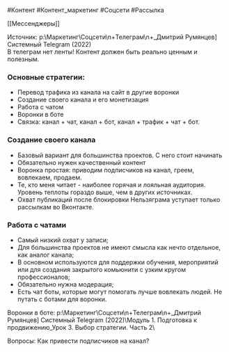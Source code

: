 #Контент #Контент_маркетинг #Соцсети #Рассылка 

[[Мессенджеры]]

Источник: p:\Маркетинг\Соцсети\n+Телеграм\n+_Дмитрий Румянцев] Системный Telegram (2022)\
В телеграм нет ленты!
Контент должен быть реально ценным и полезным.

### Основные стратегии:
- Перевод трафика из канала на сайт в другие воронки
- Создание своего канала и его монетизация
- Работа с чатом
- Воронки в боте
- Связка: канал + чат, канал + бот, канал + трафик + чат + бот.

### Создание своего канала
- Базовый вариант для большинства проектов. С него стоит начинать
- Обязательно нужен качественный контент
- Воронка простая: приводим подписчиков на канал, греем, вовлекаем, продаем. 
- Те, кто меня читает - наиболее горячая и лояльная аудитория. Уровень теплоты гораздо выше, чем в других источниках.
- Охват публикаций после блокировки Нельзяграма уступает только рассылкам во Вконтакте.

### Работа с чатами
- Самый низкий охват у записи;
- Для большинства проектов не имеют смысла как нечто отдельное, как аналог канала;
- В основном используются для поддержки обучения, мероприятий или для создания закрытого комьюнити с узким кругом профессионалов;
- Обязательно нужна модерация;
- Есть чат боты, которые могут помогать лучше вовлекать людей. Не путать с ботами для воронки.

Воронки в боте: p:\Маркетинг\Соцсети\n+Телеграм\n+_Дмитрий Румянцев] Системный Telegram (2022)\Модуль 1. Подготовка к продвижению\_Урок 3. Выбор стратегии. Часть 2\



Вопросы:
Как привести подписчиков на канал?